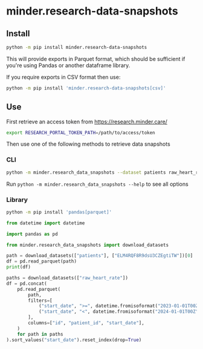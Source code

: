 # minder.research-data-snapshots

## Install

```sh
python -m pip install minder.research-data-snapshots
```

This will provide exports in Parquet format, which should be sufficient if you're using Pandas or another dataframe library.

If you require exports in CSV format then use:

```sh
python -m pip install 'minder.research-data-snapshots[csv]'
```

## Use

First retrieve an access token from <https://research.minder.care/>

```sh
export RESEARCH_PORTAL_TOKEN_PATH=/path/to/access/token
```

Then use one of the following methods to retrieve data snapshots

### CLI

```sh
python -m minder.research_data_snapshots --dataset patients raw_heart_rate --organization SABP "H&F"
```

Run `python -m minder.research_data_snapshots --help` to see all options

### Library

```sh
python -m pip install 'pandas[parquet]'
```

```python
from datetime import datetime

import pandas as pd

from minder.research_data_snapshots import download_datasets

path = download_datasets(["patients"], ["ELM4RQF8R9dsU3CZEgtiTW"])[0]
df = pd.read_parquet(path)
print(df)

paths = download_datasets(["raw_heart_rate"])
df = pd.concat(
    pd.read_parquet(
        path,
        filters=[
            ("start_date", ">=", datetime.fromisoformat("2023-01-01T00Z")),
            ("start_date", "<", datetime.fromisoformat("2024-01-01T00Z")),
        ],
        columns=["id", "patient_id", "start_date"],
    )
    for path in paths
).sort_values("start_date").reset_index(drop=True)
```
